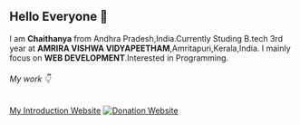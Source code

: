 ## Hello Everyone 👋
I am **Chaithanya** from Andhra Pradesh,India.Currently Studing B.tech 3rd year at **AMRIRA VISHWA VIDYAPEETHAM**,Amritapuri,Kerala,India.
I mainly focus on **WEB DEVELOPMENT**.Interested in Programming.

###### My work :point_down:

[My Introduction Website](https://chaithanyareddy123.github.io/Intro/)
[![Donation Website](https://www.the-espgroup.com/wp-content/uploads/2018/11/children-in-need.png)](https://4-the-children.000webhostapp.com/)




<!--
**ChaithanyaReddy123/ChaithanyaReddy123** is a ✨ _special_ ✨ repository because its `README.md` (this file) appears on your GitHub profile.

Here are some ideas to get you started:

- 🔭 I’m currently working on ...
- 🌱 I’m currently learning ...
- 👯 I’m looking to collaborate on ...
- 🤔 I’m looking for help with ...
- 💬 Ask me about ...
- 📫 How to reach me: ...
- 😄 Pronouns: ...
- ⚡ Fun fact: ...
-->
